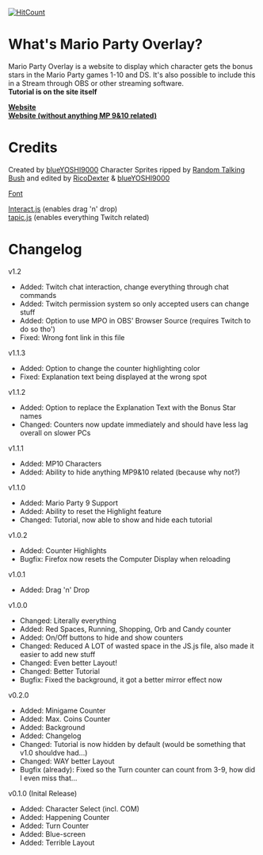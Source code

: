 [![HitCount](http://hits.dwyl.io/blueYOSHI9000/MarioPartyOverlay.svg)](http://hits.dwyl.io/blueYOSHI9000/MarioPartyOverlay)
# What's Mario Party Overlay?
Mario Party Overlay is a website to display which character gets the bonus stars in the Mario Party games 1-10 and DS. It's also possible to include this in a Stream through OBS or other streaming software.  
**Tutorial is on the site itself**

**[Website](https://blueyoshi9000.github.io/MarioPartyOverlay/)**  
**[Website (without anything MP 9&10 related)](https://blueyoshi9000.github.io/MarioPartyOverlay/?no9=1)**

# Credits
Created by [blueYOSHI9000](https://www.twitter.com/blueyoshi9000) 
Character Sprites ripped by [Random Talking Bush](https://www.vg-resource.com/user-7.html) and edited by [RicoDexter](https://twitter.com/Der_RicoDexter) & [blueYOSHI9000](https://www.twitter.com/blueyoshi9000)

[Font](https://www.freepremiumfonts.com/free-font/new-super-mario-font-mario-party-9.aspx)

[Interact.js](http://interactjs.io/) (enables drag 'n' drop)  
[tapic.js](https://github.com/Skhmt/tapic) (enables everything Twitch related)

# Changelog

v1.2
- Added: Twitch chat interaction, change everything through chat commands
- Added: Twitch permission system so only accepted users can change stuff
- Added: Option to use MPO in OBS' Browser Source (requires Twitch to do so tho')
- Fixed: Wrong font link in this file

v1.1.3
- Added: Option to change the counter highlighting color
- Fixed: Explanation text being displayed at the wrong spot

v1.1.2
- Added: Option to replace the Explanation Text with the Bonus Star names
- Changed: Counters now update immediately and should have less lag overall on slower PCs

v1.1.1 
- Added: MP10 Characters
- Added: Ability to hide anything MP9&10 related (because why not?)

v1.1.0
- Added: Mario Party 9 Support
- Added: Ability to reset the Highlight feature
- Changed: Tutorial, now able to show and hide each tutorial

v1.0.2  
- Added: Counter Highlights
- Bugfix: Firefox now resets the Computer Display when reloading

v1.0.1  
- Added: Drag 'n' Drop

v1.0.0  
- Changed: Literally everything
- Added: Red Spaces, Running, Shopping, Orb and Candy counter
- Added: On/Off buttons to hide and show counters
- Changed: Reduced A LOT of wasted space in the JS.js file, also made it easier to add new stuff
- Changed: Even better Layout!
- Changed: Better Tutorial
- Bugfix: Fixed the background, it got a better mirror effect now

v0.2.0  
- Added: Minigame Counter
- Added: Max. Coins Counter
- Added: Background
- Added: Changelog
- Changed: Tutorial is now hidden by default (would be something that v1.0 shouldve had...)
- Changed: WAY better Layout
- Bugfix (already): Fixed so the Turn counter can count from 3-9, how did I even miss that...


v0.1.0 (Inital Release)  
- Added: Character Select (incl. COM)
- Added: Happening Counter
- Added: Turn Counter
- Added: Blue-screen
- Added: Terrible Layout
